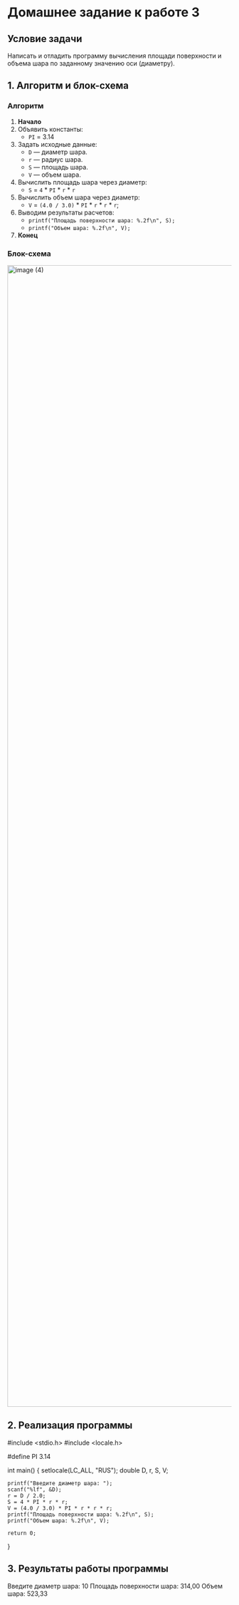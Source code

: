 # Домашнее задание к работе 3

## Условие задачи
Написать и отладить программу вычисления площади
поверхности и объема шара по заданному значению оси (диаметру).

## 1. Алгоритм и блок-схема

### Алгоритм
1. **Начало**
2. Объявить константы:
   - `PI` = 3.14 
3. Задать исходные данные:
   - `D` — диаметр шара.
   - `r` — радиус шара.
   - `S` — площадь шара.
   - `V` — объем шара.
4. Вычислить площадь шара через диаметр:
   - `S` = `4` * `PI` * `r` * `r`
5. Вычислить объем шара через диаметр:
   - `V` = `(4.0 / 3.0)` * `PI` * `r` * `r` * `r`;
6. Выводим результаты расчетов:
   - `printf("Площадь поверхности шара: %.2f\n", S);`
   - `printf("Объем шара: %.2f\n", V);`
7. **Конец**

### Блок-схема 
<img width="744" height="2564" alt="image (4)" src="https://github.com/user-attachments/assets/35c6fbd9-b03b-419f-b291-d2ebc7233c1f" />


## 2. Реализация программы
#include <stdio.h>
#include <locale.h>

#define PI 3.14

int main()
{
	setlocale(LC_ALL, "RUS");
	double D, r, S, V;

	printf("Введите диаметр шара: ");
	scanf("%lf", &D);
	r = D / 2.0;
	S = 4 * PI * r * r;
	V = (4.0 / 3.0) * PI * r * r * r;
	printf("Площадь поверхности шара: %.2f\n", S);
	printf("Объем шара: %.2f\n", V);

	return 0;
}

## 3. Результаты работы программы

Введите диаметр шара: 10
Площадь поверхности шара: 314,00
Объем шара: 523,33
